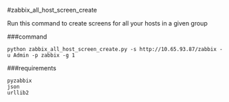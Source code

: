 #zabbix_all_host_screen_create

Run this command to create screens for all your hosts in a given group

###command

```
python zabbix_all_host_screen_create.py -s http://10.65.93.87/zabbix -u Admin -p zabbix -g 1
```

###requirements
```
pyzabbix
json
urllib2
```
